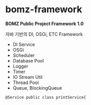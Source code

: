 # bomz-framework

**BOMZ Public Project Framework 1.0**

자바 기반의 DI, OSGi, ETC Framework

   - DI Service
   - OSGi
   - Scheduler
   - Database Pool
   - Logger
   - Timer
   - IO Stream Util
   - Thread Pool
   - Queue, BlockingQueue

`@Service
public class printService{`
